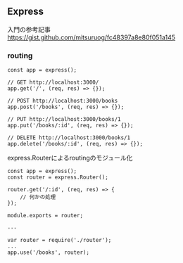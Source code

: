 ## Express
入門の参考記事  
https://gist.github.com/mitsuruog/fc48397a8e80f051a145  

### routing
```
const app = express();

// GET http://localhost:3000/
app.get('/', (req, res) => {});

// POST http://localhost:3000/books
app.post('/books', (req, res) => {});

// PUT http://localhost:3000/books/1
app.put('/books/:id', (req, res) => {});

// DELETE http://localhost:3000/books/1
app.delete('/books/:id', (req, res) => {});
```

express.Routerによるroutingのモジュール化
```
const app = express();
const router = express.Router();

router.get('/:id', (req, res) => {
	// 何かの処理
});

module.exports = router;

---

var router = require('./router');
...
app.use('/books', router); 
```